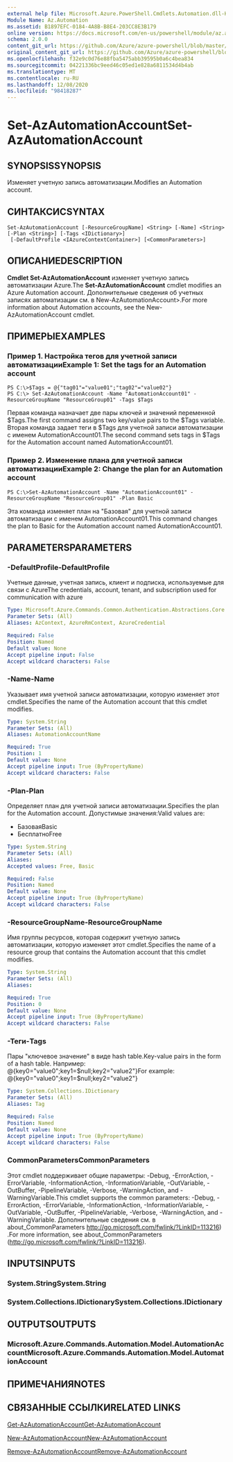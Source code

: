 ```yaml
---
external help file: Microsoft.Azure.PowerShell.Cmdlets.Automation.dll-Help.xml
Module Name: Az.Automation
ms.assetid: B1897EFC-0184-4A8B-B8E4-203CC8E3B179
online version: https://docs.microsoft.com/en-us/powershell/module/az.automation/set-azautomationaccount
schema: 2.0.0
content_git_url: https://github.com/Azure/azure-powershell/blob/master/src/Automation/Automation/help/Set-AzAutomationAccount.md
original_content_git_url: https://github.com/Azure/azure-powershell/blob/master/src/Automation/Automation/help/Set-AzAutomationAccount.md
ms.openlocfilehash: f32e9c0d76e88fba5475abb39595b0a6c4bea834
ms.sourcegitcommit: 04221336bc9eed46c05ed1e828a6811534d4b4ab
ms.translationtype: MT
ms.contentlocale: ru-RU
ms.lasthandoff: 12/08/2020
ms.locfileid: "98418287"
---
```

# <span data-ttu-id="cb9b5-101">Set-AzAutomationAccount</span><span class="sxs-lookup"><span data-stu-id="cb9b5-101">Set-AzAutomationAccount</span></span>

## <span data-ttu-id="cb9b5-102">SYNOPSIS</span><span class="sxs-lookup"><span data-stu-id="cb9b5-102">SYNOPSIS</span></span>
<span data-ttu-id="cb9b5-103">Изменяет учетную запись автоматизации.</span><span class="sxs-lookup"><span data-stu-id="cb9b5-103">Modifies an Automation account.</span></span>

## <span data-ttu-id="cb9b5-104">СИНТАКСИС</span><span class="sxs-lookup"><span data-stu-id="cb9b5-104">SYNTAX</span></span>

```
Set-AzAutomationAccount [-ResourceGroupName] <String> [-Name] <String> [-Plan <String>] [-Tags <IDictionary>]
 [-DefaultProfile <IAzureContextContainer>] [<CommonParameters>]
```

## <span data-ttu-id="cb9b5-105">ОПИСАНИЕ</span><span class="sxs-lookup"><span data-stu-id="cb9b5-105">DESCRIPTION</span></span>
<span data-ttu-id="cb9b5-106">**Cmdlet Set-AzAutomationAccount** изменяет учетную запись автоматизации Azure.</span><span class="sxs-lookup"><span data-stu-id="cb9b5-106">The **Set-AzAutomationAccount** cmdlet modifies an Azure Automation account.</span></span>
<span data-ttu-id="cb9b5-107">Дополнительные сведения об учетных записях автоматизации см. в New-AzAutomationAccount>.</span><span class="sxs-lookup"><span data-stu-id="cb9b5-107">For more information about Automation accounts, see the New-AzAutomationAccount cmdlet.</span></span>

## <span data-ttu-id="cb9b5-108">ПРИМЕРЫ</span><span class="sxs-lookup"><span data-stu-id="cb9b5-108">EXAMPLES</span></span>

### <span data-ttu-id="cb9b5-109">Пример 1. Настройка тегов для учетной записи автоматизации</span><span class="sxs-lookup"><span data-stu-id="cb9b5-109">Example 1: Set the tags for an Automation account</span></span>
```
PS C:\>$Tags = @{"tag01"="value01";"tag02"="value02"}
PS C:\> Set-AzAutomationAccount -Name "AutomationAccount01" -ResourceGroupName "ResourceGroup01" -Tags $Tags
```

<span data-ttu-id="cb9b5-110">Первая команда назначает две пары ключей и значений переменной $Tags.</span><span class="sxs-lookup"><span data-stu-id="cb9b5-110">The first command assigns two key/value pairs to the $Tags variable.</span></span>
<span data-ttu-id="cb9b5-111">Вторая команда задает теги в $Tags для учетной записи автоматизации с именем AutomationAccount01.</span><span class="sxs-lookup"><span data-stu-id="cb9b5-111">The second command sets tags in $Tags for the Automation account named AutomationAccount01.</span></span>

### <span data-ttu-id="cb9b5-112">Пример 2. Изменение плана для учетной записи автоматизации</span><span class="sxs-lookup"><span data-stu-id="cb9b5-112">Example 2: Change the plan for an Automation account</span></span>
```
PS C:\>Set-AzAutomationAccount -Name "AutomationAccount01" -ResourceGroupName "ResourceGroup01" -Plan Basic
```

<span data-ttu-id="cb9b5-113">Эта команда изменяет план на "Базовая" для учетной записи автоматизации с именем AutomationAccount01.</span><span class="sxs-lookup"><span data-stu-id="cb9b5-113">This command changes the plan to Basic for the Automation account named AutomationAccount01.</span></span>

## <span data-ttu-id="cb9b5-114">PARAMETERS</span><span class="sxs-lookup"><span data-stu-id="cb9b5-114">PARAMETERS</span></span>

### <span data-ttu-id="cb9b5-115">-DefaultProfile</span><span class="sxs-lookup"><span data-stu-id="cb9b5-115">-DefaultProfile</span></span>
<span data-ttu-id="cb9b5-116">Учетные данные, учетная запись, клиент и подписка, используемые для связи с Azure</span><span class="sxs-lookup"><span data-stu-id="cb9b5-116">The credentials, account, tenant, and subscription used for communication with azure</span></span>

```yaml
Type: Microsoft.Azure.Commands.Common.Authentication.Abstractions.Core.IAzureContextContainer
Parameter Sets: (All)
Aliases: AzContext, AzureRmContext, AzureCredential

Required: False
Position: Named
Default value: None
Accept pipeline input: False
Accept wildcard characters: False
```

### <span data-ttu-id="cb9b5-117">-Name</span><span class="sxs-lookup"><span data-stu-id="cb9b5-117">-Name</span></span>
<span data-ttu-id="cb9b5-118">Указывает имя учетной записи автоматизации, которую изменяет этот cmdlet.</span><span class="sxs-lookup"><span data-stu-id="cb9b5-118">Specifies the name of the Automation account that this cmdlet modifies.</span></span>

```yaml
Type: System.String
Parameter Sets: (All)
Aliases: AutomationAccountName

Required: True
Position: 1
Default value: None
Accept pipeline input: True (ByPropertyName)
Accept wildcard characters: False
```

### <span data-ttu-id="cb9b5-119">-Plan</span><span class="sxs-lookup"><span data-stu-id="cb9b5-119">-Plan</span></span>
<span data-ttu-id="cb9b5-120">Определяет план для учетной записи автоматизации.</span><span class="sxs-lookup"><span data-stu-id="cb9b5-120">Specifies the plan for the Automation account.</span></span>
<span data-ttu-id="cb9b5-121">Допустимые значения:</span><span class="sxs-lookup"><span data-stu-id="cb9b5-121">Valid values are:</span></span>
- <span data-ttu-id="cb9b5-122">Базовая</span><span class="sxs-lookup"><span data-stu-id="cb9b5-122">Basic</span></span>
- <span data-ttu-id="cb9b5-123">Бесплатно</span><span class="sxs-lookup"><span data-stu-id="cb9b5-123">Free</span></span>

```yaml
Type: System.String
Parameter Sets: (All)
Aliases:
Accepted values: Free, Basic

Required: False
Position: Named
Default value: None
Accept pipeline input: True (ByPropertyName)
Accept wildcard characters: False
```

### <span data-ttu-id="cb9b5-124">-ResourceGroupName</span><span class="sxs-lookup"><span data-stu-id="cb9b5-124">-ResourceGroupName</span></span>
<span data-ttu-id="cb9b5-125">Имя группы ресурсов, которая содержит учетную запись автоматизации, которую изменяет этот cmdlet.</span><span class="sxs-lookup"><span data-stu-id="cb9b5-125">Specifies the name of a resource group that contains the Automation account that this cmdlet modifies.</span></span>

```yaml
Type: System.String
Parameter Sets: (All)
Aliases:

Required: True
Position: 0
Default value: None
Accept pipeline input: True (ByPropertyName)
Accept wildcard characters: False
```

### <span data-ttu-id="cb9b5-126">-Теги</span><span class="sxs-lookup"><span data-stu-id="cb9b5-126">-Tags</span></span>
<span data-ttu-id="cb9b5-127">Пары "ключевое значение" в виде hash table.</span><span class="sxs-lookup"><span data-stu-id="cb9b5-127">Key-value pairs in the form of a hash table.</span></span> <span data-ttu-id="cb9b5-128">Например: @{key0="value0";key1=$null;key2="value2"}</span><span class="sxs-lookup"><span data-stu-id="cb9b5-128">For example: @{key0="value0";key1=$null;key2="value2"}</span></span>

```yaml
Type: System.Collections.IDictionary
Parameter Sets: (All)
Aliases: Tag

Required: False
Position: Named
Default value: None
Accept pipeline input: True (ByPropertyName)
Accept wildcard characters: False
```

### <span data-ttu-id="cb9b5-129">CommonParameters</span><span class="sxs-lookup"><span data-stu-id="cb9b5-129">CommonParameters</span></span>
<span data-ttu-id="cb9b5-130">Этот cmdlet поддерживает общие параметры: -Debug, -ErrorAction, -ErrorVariable, -InformationAction, -InformationVariable, -OutVariable, -OutBuffer, -PipelineVariable, -Verbose, -WarningAction, and -WarningVariable.</span><span class="sxs-lookup"><span data-stu-id="cb9b5-130">This cmdlet supports the common parameters: -Debug, -ErrorAction, -ErrorVariable, -InformationAction, -InformationVariable, -OutVariable, -OutBuffer, -PipelineVariable, -Verbose, -WarningAction, and -WarningVariable.</span></span> <span data-ttu-id="cb9b5-131">Дополнительные сведения см. в about_CommonParameters http://go.microsoft.com/fwlink/?LinkID=113216) .</span><span class="sxs-lookup"><span data-stu-id="cb9b5-131">For more information, see about_CommonParameters (http://go.microsoft.com/fwlink/?LinkID=113216).</span></span>

## <span data-ttu-id="cb9b5-132">INPUTS</span><span class="sxs-lookup"><span data-stu-id="cb9b5-132">INPUTS</span></span>

### <span data-ttu-id="cb9b5-133">System.String</span><span class="sxs-lookup"><span data-stu-id="cb9b5-133">System.String</span></span>

### <span data-ttu-id="cb9b5-134">System.Collections.IDictionary</span><span class="sxs-lookup"><span data-stu-id="cb9b5-134">System.Collections.IDictionary</span></span>

## <span data-ttu-id="cb9b5-135">OUTPUTS</span><span class="sxs-lookup"><span data-stu-id="cb9b5-135">OUTPUTS</span></span>

### <span data-ttu-id="cb9b5-136">Microsoft.Azure.Commands.Automation.Model.AutomationAccount</span><span class="sxs-lookup"><span data-stu-id="cb9b5-136">Microsoft.Azure.Commands.Automation.Model.AutomationAccount</span></span>

## <span data-ttu-id="cb9b5-137">ПРИМЕЧАНИЯ</span><span class="sxs-lookup"><span data-stu-id="cb9b5-137">NOTES</span></span>

## <span data-ttu-id="cb9b5-138">СВЯЗАННЫЕ ССЫЛКИ</span><span class="sxs-lookup"><span data-stu-id="cb9b5-138">RELATED LINKS</span></span>

[<span data-ttu-id="cb9b5-139">Get-AzAutomationAccount</span><span class="sxs-lookup"><span data-stu-id="cb9b5-139">Get-AzAutomationAccount</span></span>](./Get-AzAutomationAccount.md)

[<span data-ttu-id="cb9b5-140">New-AzAutomationAccount</span><span class="sxs-lookup"><span data-stu-id="cb9b5-140">New-AzAutomationAccount</span></span>](./New-AzAutomationAccount.md)

[<span data-ttu-id="cb9b5-141">Remove-AzAutomationAccount</span><span class="sxs-lookup"><span data-stu-id="cb9b5-141">Remove-AzAutomationAccount</span></span>](./Remove-AzAutomationAccount.md)
